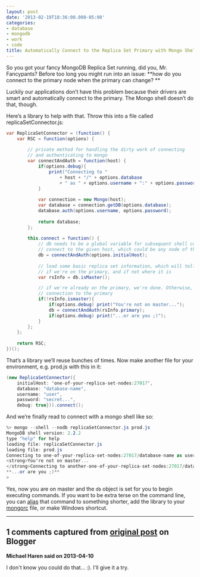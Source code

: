 ```yaml
---
layout: post
date: '2013-02-19T18:36:00.000-05:00'
categories:
- database
- mongodb
- work
- code
title: Automatically Connect to the Replica Set Primary with Mongo Shell
---
```



So you got your fancy MongoDB Replica Set running, did you, Mr. Fancypants? Before too long you might run into an issue: **how do you connect to the primary node when the primary can change? **

Luckily our applications don’t have this problem because their drivers are smart and automatically connect to the primary. The Mongo shell doesn’t do that, though.

Here’s a library to help with that. Throw this into a file called replicaSetConnector.js:
```cs
var ReplicaSetConnector = (function() { 
    var RSC = function(options) {
    
        // private method for handling the dirty work of connecting 
        // and authenticating to mongo
        var connectAndAuth = function(host) {
            if(options.debug){
                print("Connecting to " 
                    + host + "/" + options.database 
                    + " as " + options.username + ":" + options.password);
            }
            
            var connection = new Mongo(host);
            var database = connection.getDB(options.database);
            database.auth(options.username, options.password);    
            
            return database;    
        };
        
        this.connect = function() {
            // db needs to be a global variable for subsequent shell commands to work :)
            // connect to the given host, which could be any node of the replica set
            db = connectAndAuth(options.initialHost);
            
            // load some basic replica set information, which will tell us 
            // if we're on the primary, and if not where it is
            var rsInfo = db.isMaster();

            // if we're already on the primary, we're done. Otherwise, change our
            // connection to the primary
            if(!rsInfo.ismaster){
                if(options.debug) print("You're not on master...");
                db = connectAndAuth(rsInfo.primary);
                if(options.debug) print("...or are you ;)");
            }
        };
    };
        
    return RSC;
})();
```


That’s a library we’ll reuse bunches of times. Now make another file for your environment, e.g. prod.js with this in it:
```cs
(new ReplicaSetConnector({ 
    initialHost: 'one-of-your-replica-set-nodes:27017', 
    database: "database-name", 
    username: "user", 
    password: "secret...",
    debug: true})).connect();
```


And we’re finally read to connect with a mongo shell like so:
```cs
%> mongo --shell --nodb replicaSetConnector.js prod.js
MongoDB shell version: 2.2.2
type "help" for help
loading file: replicaSetConnector.js
loading file: prod.js
Connecting to one-of-your-replica-set-nodes:27017/database-name as user:secret...
<strong>You're not on master...
</strong>Connecting to another-one-of-your-replica-set-nodes:27017/database-name as user:secret
**...or are you ;)**
>
```


Yes, now you are on master and the <code>db</code> object is set for you to begin executing commands. If you want to be extra terse on the command line, you can [alias](http://tldp.org/LDP/abs/html/aliases.html) that command to something shorter, add the library to your [mongorc](http://docs.mongodb.org/manual/reference/mongo/#mongo-mongorc-file) file, or make Windows shortcut.

---

## 1 comments captured from [original post](https://blog.wassupy.com/2013/02/automatically-connect-to-replica-set.html) on Blogger

**Michael Haren said on 2013-04-10**

I don't know you could do that... :). I'll give it a try.

